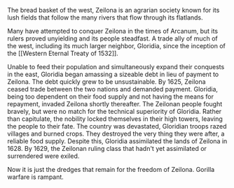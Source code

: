 The bread basket of the west, Zeilona is an agrarian society known for its lush fields that follow the many rivers that flow through its flatlands.

Many have attempted to conquer Zeilona in the times of Arcanum, but its rulers proved unyielding and its people steadfast. A trade ally of much of the west, including its much larger neighbor, Gloridia, since the inception of the [[Western Eternal Treaty of 1532]].

Unable to feed their population and simultaneously expand their conquests in the east, Gloridia began amassing a sizeable debt in lieu of payment to Zeilona. The debt quickly grew to be unsustainable. By 1625, Zeilona ceased trade between the two nations and demanded payment. Gloridia, being too dependent on their food supply and not having the means for repayment, invaded Zeilona shortly thereafter. The Zeilonan people fought bravely, but were no match for the technical superiority of Gloridia. Rather than capitulate, the nobility locked themselves in their high towers, leaving the people to their fate. The country was devastated, Gloridian troops razed villages and burned crops. They destroyed the very thing they were after, a reliable food supply.
Despite this, Gloridia assimilated the lands of Zeilona in 1628. By 1629, the Zeilonan ruling class that hadn't yet assimilated or surrendered were exiled.

Now it is just the dredges that remain for the freedom of Zeilona. Gorilla warfare is rampant.